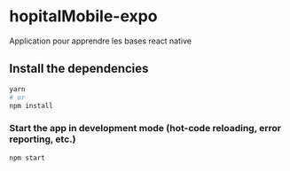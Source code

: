 # hopitalMobile-expo

Application pour apprendre les bases react native

## Install the dependencies
```bash
yarn
# or
npm install
```

### Start the app in development mode (hot-code reloading, error reporting, etc.)
```bash
npm start
```